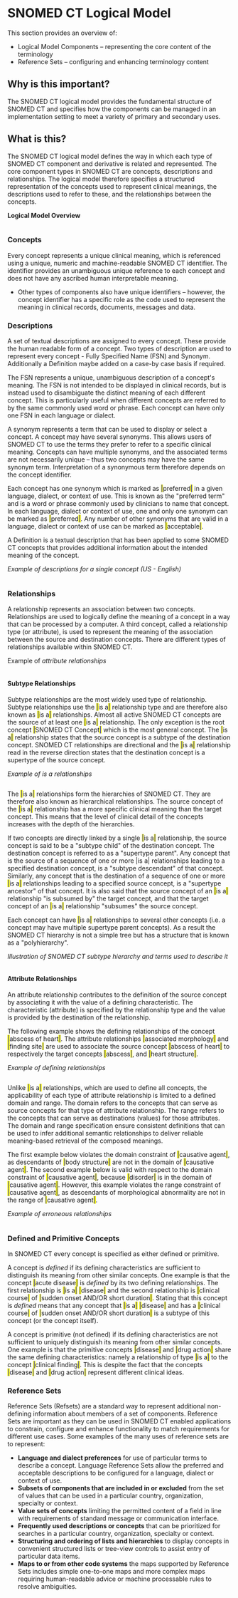 # SNOMED CT Logical Model

This section provides an overview of:

* Logical Model Components – representing the core content of the terminology
* Reference Sets – configuring and enhancing terminology content

## Why is this important?

The SNOMED CT logical model provides the fundamental structure of SNOMED CT and specifies how the components can be managed in an implementation setting to meet a variety of primary and secondary uses.

## What is this?

The SNOMED CT logical model defines the way in which each type of SNOMED CT component and derivative is related and represented. The core component types in SNOMED CT are concepts, descriptions and relationships. The logical model therefore specifies a structured representation of the concepts used to represent clinical meanings, the descriptions used to refer to these, and the relationships between the concepts.

**Logical Model Overview**

<figure><img src="../images/29952944.png" alt=""><figcaption></figcaption></figure>

### Concepts

Every concept represents a unique clinical meaning, which is referenced using a unique, numeric and machine-readable SNOMED CT identifier. The identifier provides an unambiguous unique reference to each concept and does not have any ascribed human interpretable meaning.

* Other types of components also have unique identifiers – however, the concept identifier has a specific role as the code used to represent the meaning in clinical records, documents, messages and data.

### Descriptions

A set of textual descriptions are assigned to every concept. These provide the human readable form of a concept. Two types of description are used to represent every concept - Fully Specified Name (FSN) and Synonym. Additionally a Definition maybe added on a case-by case basis if required.

The FSN represents a unique, unambiguous description of a concept's meaning. The FSN is not intended to be displayed in clinical records, but is instead used to disambiguate the distinct meaning of each different concept. This is particularly useful when different concepts are referred to by the same commonly used word or phrase. Each concept can have only one FSN in each language or dialect.

A synonym represents a term that can be used to display or select a concept. A concept may have several synonyms. This allows users of SNOMED CT to use the terms they prefer to refer to a specific clinical meaning. Concepts can have multiple synonyms, and the associated terms are not necessarily unique – thus two concepts may have the same synonym term. Interpretation of a synonymous term therefore depends on the concept identifier.

Each concept has one synonym which is marked as <mark style="color:blue;">|</mark>preferred<mark style="color:blue;">|</mark> in a given language, dialect, or context of use. This is known as the "preferred term" and is a word or phrase commonly used by clinicians to name that concept. In each language, dialect or context of use, one and only one synonym can be marked as <mark style="color:blue;">|</mark>preferred<mark style="color:blue;">|</mark>. Any number of other synonyms that are valid in a language, dialect or context of use can be marked as <mark style="color:blue;">|</mark>acceptable<mark style="color:blue;">|</mark>.

A Definition is a textual description that has been applied to some SNOMED CT concepts that provides additional information about the intended meaning of the concept.

_Example of descriptions for a single concept (US - English)_

<figure><img src="../images/29952957.png" alt=""><figcaption></figcaption></figure>

### Relationships

A relationship represents an association between two concepts. Relationships are used to logically define the meaning of a concept in a way that can be processed by a computer. A third concept, called a relationship type (or attribute), is used to represent the meaning of the association between the source and destination concepts. There are different types of relationships available within SNOMED CT.

Example of _attribute relationships_

<figure><img src="../images/29952955.png" alt=""><figcaption></figcaption></figure>

#### Subtype Relationships

Subtype relationships are the most widely used type of relationship. Subtype relationships use the <mark style="color:blue;">|</mark>is a<mark style="color:blue;">|</mark> relationship type and are therefore also known as <mark style="color:blue;">|</mark>is a<mark style="color:blue;">|</mark> relationships. Almost all active SNOMED CT concepts are the source of at least one <mark style="color:blue;">|</mark>is a<mark style="color:blue;">|</mark> relationship. The only exception is the root concept <mark style="color:blue;">|</mark>SNOMED CT Concept<mark style="color:blue;">|</mark> which is the most general concept. The <mark style="color:blue;">|</mark>is a<mark style="color:blue;">|</mark> relationship states that the source concept is a subtype of the destination concept. SNOMED CT relationships are directional and the <mark style="color:blue;">|</mark>is a<mark style="color:blue;">|</mark> relationship read in the reverse direction states that the destination concept is a supertype of the source concept.

_Example of_ _is a relationships_

<figure><img src="../images/29952953.png" alt=""><figcaption></figcaption></figure>

The <mark style="color:blue;">|</mark>is a<mark style="color:blue;">|</mark> relationships form the hierarchies of SNOMED CT. They are therefore also known as hierarchical relationships. The source concept of the <mark style="color:blue;">|</mark>is a<mark style="color:blue;">|</mark> relationship has a more specific clinical meaning than the target concept. This means that the level of clinical detail of the concepts increases with the depth of the hierarchies.

If two concepts are directly linked by a single <mark style="color:blue;">|</mark>is a<mark style="color:blue;">|</mark> relationship, the source concept is said to be a "subtype child" of the destination concept. The destination concept is referred to as a "supertype parent". Any concept that is the source of a sequence of one or more |is a| relationships leading to a specified destination concept, is a "subtype descendant" of that concept. Similarly, any concept that is the destination of a sequence of one or more <mark style="color:blue;">|</mark>is a<mark style="color:blue;">|</mark> relationships leading to a specified source concept, is a "supertype ancestor" of that concept. It is also said that the source concept of an <mark style="color:blue;">|</mark>is a<mark style="color:blue;">|</mark> relationship "is subsumed by" the target concept, and that the target concept of an <mark style="color:blue;">|</mark>is a<mark style="color:blue;">|</mark> relationship "subsumes" the source concept.

Each concept can have <mark style="color:blue;">|</mark>is a<mark style="color:blue;">|</mark> relationships to several other concepts (i.e. a concept may have multiple supertype parent concepts). As a result the SNOMED CT hierarchy is not a simple tree but has a structure that is known as a "polyhierarchy".

_Illustration of SNOMED CT subtype hierarchy and terms used to describe it_

<figure><img src="../images/29952951.png" alt=""><figcaption></figcaption></figure>

#### Attribute Relationships

An attribute relationship contributes to the definition of the source concept by associating it with the value of a defining characteristic. The characteristic (attribute) is specified by the relationship type and the value is provided by the destination of the relationship.

The following example shows the defining relationships of the concept <mark style="color:blue;">|</mark>abscess of heart<mark style="color:blue;">|</mark>. The attribute relationships <mark style="color:blue;">|</mark>associated morphology<mark style="color:blue;">|</mark> and <mark style="color:blue;">|</mark>finding site<mark style="color:blue;">|</mark> are used to associate the source concept <mark style="color:blue;">|</mark>abscess of heart<mark style="color:blue;">|</mark> to respectively the target concepts <mark style="color:blue;">|</mark>abscess<mark style="color:blue;">|</mark>, and <mark style="color:blue;">|</mark>heart structure<mark style="color:blue;">|</mark>.

_Example of defining relationships_

<figure><img src="../images/29952949.png" alt=""><figcaption></figcaption></figure>

Unlike <mark style="color:blue;">|</mark>is a<mark style="color:blue;">|</mark> relationships, which are used to define all concepts, the applicability of each type of attribute relationship is limited to a defined domain and range. The domain refers to the concepts that can serve as source concepts for that type of attribute relationship. The range refers to the concepts that can serve as destinations (values) for those attributes. The domain and range specification ensure consistent definitions that can be used to infer additional semantic relationships to deliver reliable meaning-based retrieval of the composed meanings.

The first example below violates the domain constraint of <mark style="color:blue;">|</mark>causative agent<mark style="color:blue;">|</mark>, as descendants of <mark style="color:blue;">|</mark>body structure<mark style="color:blue;">|</mark> are not in the domain of <mark style="color:blue;">|</mark>causative agent<mark style="color:blue;">|</mark>. The second example below is valid with respect to the domain constraint of <mark style="color:blue;">|</mark>causative agent<mark style="color:blue;">|</mark>, because <mark style="color:blue;">|</mark>disorder<mark style="color:blue;">|</mark> is in the domain of <mark style="color:blue;">|</mark>causative agent<mark style="color:blue;">|</mark>. However, this example violates the range constraint of <mark style="color:blue;">|</mark>causative agent<mark style="color:blue;">|</mark>, as descendants of morphological abnormality are not in the range of <mark style="color:blue;">|</mark>causative agent<mark style="color:blue;">|</mark>.

_Example of erroneous relationships_

<figure><img src="../images/29952947.png" alt=""><figcaption></figcaption></figure>

### Defined and Primitive Concepts

In SNOMED CT every concept is specified as either defined or primitive.

A concept is _defined_ if its defining characteristics are sufficient to distinguish its meaning from other similar concepts. One example is that the concept <mark style="color:blue;">|</mark>acute disease<mark style="color:blue;">|</mark> is _defined_ by its two defining relationships. The first relationship is <mark style="color:blue;">|</mark>is a<mark style="color:blue;">|</mark> <mark style="color:blue;">|</mark>disease<mark style="color:blue;">|</mark> and the second relationship is <mark style="color:blue;">|</mark>clinical course<mark style="color:blue;">|</mark> of <mark style="color:blue;">|</mark>sudden onset AND/OR short duration<mark style="color:blue;">|</mark>. Stating that this concept is _defined_ means that any concept that <mark style="color:blue;">|</mark>is a<mark style="color:blue;">|</mark> <mark style="color:blue;">|</mark>disease<mark style="color:blue;">|</mark> and has a <mark style="color:blue;">|</mark>clinical course<mark style="color:blue;">|</mark> of <mark style="color:blue;">|</mark>sudden onset AND/OR short duration<mark style="color:blue;">|</mark> is a subtype of this concept (or the concept itself).

A concept is primitive (not defined) if its defining characteristics are not sufficient to uniquely distinguish its meaning from other similar concepts. One example is that the primitive concepts <mark style="color:blue;">|</mark>disease<mark style="color:blue;">|</mark> and <mark style="color:blue;">|</mark>drug action<mark style="color:blue;">|</mark> share the same defining characteristics: namely a relationship of type <mark style="color:blue;">|</mark>is a<mark style="color:blue;">|</mark> to the concept <mark style="color:blue;">|</mark>clinical finding<mark style="color:blue;">|</mark>. This is despite the fact that the concepts <mark style="color:blue;">|</mark>disease<mark style="color:blue;">|</mark> and <mark style="color:blue;">|</mark>drug action<mark style="color:blue;">|</mark> represent different clinical ideas.

### Reference Sets

Reference Sets (Refsets) are a standard way to represent additional non-defining information about members of a set of components. Reference Sets are important as they can be used in SNOMED CT enabled applications to constrain, configure and enhance functionality to match requirements for different use cases. Some examples of the many uses of reference sets are to represent:

* **Language and dialect preferences** for use of particular terms to describe a concept. Language Reference Sets allow the preferred and acceptable descriptions to be configured for a language, dialect or context of use.
* **Subsets of components that are included in or excluded** from the set of values that can be used in a particular country, organization, specialty or context.
* **Value sets of concepts** limiting the permitted content of a field in line with requirements of standard message or communication interface.
* **Frequently used descriptions or concepts** that can be prioritized for searches in a particular country, organization, specialty or context.
* **Structuring and ordering of lists and hierarchies** to display concepts in convenient structured lists or tree-view controls to assist entry of particular data items.
* **Maps to or from other code systems** the maps supported by Reference Sets includes simple one-to-one maps and more complex maps requiring human-readable advice or machine processable rules to resolve ambiguities.
